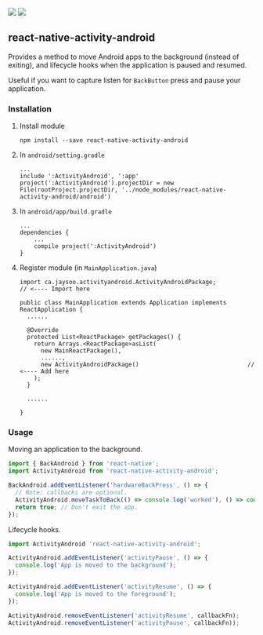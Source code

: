 [![](https://api.travis-ci.org/jaysoo/react-native-activity-android.svg)](https://travis-ci.org/jaysoo/react-native-activity-android) [![](https://img.shields.io/npm/dm/react-native-activity-android.svg?style=flat-square)](https://www.npmjs.com/package/react-native-activity-android)


## react-native-activity-android

Provides a method to move Android apps to the background (instead of exiting), and lifecycle hooks when
the application is paused and resumed.

Useful if you want to capture listen for `BackButton` press and pause your application.

### Installation

1. Install module

    ```
    npm install --save react-native-activity-android
    ```

2. In `android/setting.gradle`

    ```
    ...
    include ':ActivityAndroid', ':app'
    project(':ActivityAndroid').projectDir = new File(rootProject.projectDir, '../node_modules/react-native-activity-android/android')
    ```

3. In `android/app/build.gradle`

    ```
    ...
    dependencies {
        ...
        compile project(':ActivityAndroid')
    }
    ```

4. Register module (in `MainApplication.java`)

    ```
    import ca.jaysoo.activityandroid.ActivityAndroidPackage;          // <---- Import here

    public class MainApplication extends Application implements ReactApplication {
      ......

      @Override
      protected List<ReactPackage> getPackages() {
        return Arrays.<ReactPackage>asList(
          new MainReactPackage(),
          ......,
          new ActivityAndroidPackage()                               // <---- Add here
        );
      }

      ......

    }
    ```

### Usage

Moving an application to the background.

```js
import { BackAndroid } from 'react-native';
import ActivityAndroid from 'react-native-activity-android';

BackAndroid.addEventListener('hardwareBackPress', () => {
  // Note: callbacks are optional.
  ActivityAndroid.moveTaskToBack(() => console.log('worked'), () => console.log('failed'));
  return true; // Don't exit the app.
});
```

Lifecycle hooks.

```js
import ActivityAndroid 'react-native-activity-android';

ActivityAndroid.addEventListener('activityPause', () => {
  console.log('App is moved to the background');
});

ActivityAndroid.addEventListener('activityResume', () => {
  console.log('App is moved to the foreground');
});

ActivityAndroid.removeEventListener('activityResume', callbackFn);
ActivityAndroid.removeEventListener('activityPause', callbackFn));
```
